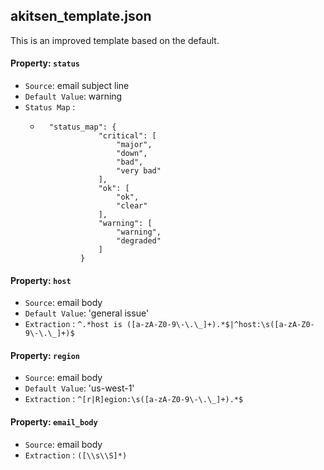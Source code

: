 ## akitsen_template.json
This is an improved template based on the default.

#### Property: `status`
 - `Source`: email subject line
 - `Default Value`: warning 
 - `Status Map` : 
   - ```
       "status_map": {
                  "critical": [
                      "major",
                      "down",
                      "bad",
                      "very bad"
                  ],
                  "ok": [
                      "ok",
                      "clear"
                  ],
                  "warning": [
                      "warning",
                      "degraded"
                  ]
              }
       ```

#### Property: `host`
 - `Source`: email body
 - `Default Value`: 'general issue'
 - `Extraction` : `^.*host is ([a-zA-Z0-9\-\.\_]+).*$|^host:\s([a-zA-Z0-9\-\.\_]+)$`

#### Property: `region`
 - `Source`: email body
 - `Default Value`: 'us-west-1'
 - `Extraction` : `^[r|R]egion:\s([a-zA-Z0-9\-\.\_]+).*$`

#### Property: `email_body`
 - `Source`: email body
 - `Extraction` : `([\\s\\S]*)`